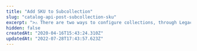 ```yaml
---
title: "Add SKU to Subcollection"
slug: "catalog-api-post-subcollection-sku"
excerpt: ">⚠️ There are two ways to configure collections, through Legacy CMS Portal or using the Beta Collection module. This endpoint is compatible with [collections configured through the Legacy CMS Portal](https://help.vtex.com/en/tutorial/adding-collections-cms--2YBy6P6X0NFRpkD2ZBxF6L).\n\nAssociates a single SKU to a Subcollection, which is a [Group](https://help.vtex.com/en/tutorial/adding-collections-cms--2YBy6P6X0NFRpkD2ZBxF6L#group-types) within a  Collection.\r\n## Request body example\r\n\r\n```json\r\n{\r\n    \"SkuId\": 1\r\n}\r\n```\r\n\r\n## Response body example\r\n\r\n```json\r\n{\r\n    \"SubCollectionId\": 17,\r\n    \"SkuId\": 1\r\n}\r\n```"
hidden: false
createdAt: "2020-04-16T15:43:24.310Z"
updatedAt: "2022-07-28T17:43:57.623Z"
---
```

